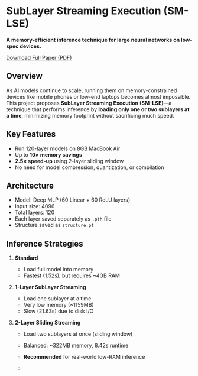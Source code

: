 # SubLayer Streaming Execution (SM-LSE)

**A memory-efficient inference technique for large neural networks on low-spec devices.**


[Download Full Paper (PDF)](./assets/SubLayer_Streaming.pdf)

## Overview

As AI models continue to scale, running them on memory-constrained devices like mobile phones or low-end laptops becomes almost impossible.  
This project proposes **SubLayer Streaming Execution (SM-LSE)**—a technique that performs inference by **loading only one or two sublayers at a time**, minimizing memory footprint without sacrificing much speed.

## Key Features

- Run 120-layer models on 8GB MacBook Air
- Up to **10× memory savings**
- **2.5× speed-up** using 2-layer sliding window
- No need for model compression, quantization, or compilation

## Architecture

- Model: Deep MLP (60 Linear + 60 ReLU layers)
- Input size: 4096
- Total layers: 120
- Each layer saved separately as `.pth` file
- Structure saved as `structure.pt`

## Inference Strategies

1. **Standard**
   - Load full model into memory
   - Fastest (1.52s), but requires ~4GB RAM

2. **1-Layer SubLayer Streaming**
   - Load one sublayer at a time
   - Very low memory (~1159MB)
   - Slow (21.63s) due to disk I/O

3. **2-Layer Sliding Streaming**
   - Load two sublayers at once (sliding window)
   - Balanced: ~322MB memory, 8.42s runtime
   - **Recommended** for real-world low-RAM inference
  
   - 
